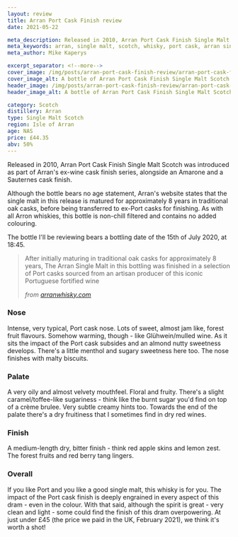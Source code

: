 ```yaml
---
layout: review
title: Arran Port Cask Finish review
date: 2021-05-22

meta_description: Released in 2010, Arran Port Cask Finish Single Malt Scotch was introduced as part of Arran's ex-wine cask finish series, alongside an Amarone and a Sauternes cask finish.
meta_keywords: arran, single malt, scotch, whisky, port cask, arran single malt scotch, port finish scotch, isle of arran
meta_author: Mike Kaperys

excerpt_separator: <!--more-->
cover_image: /img/posts/arran-port-cask-finish-review/arran-port-cask-finish-cover.jpg
cover_image_alt: A bottle of Arran Port Cask Finish Single Malt Scotch laid on a tiger print blanket
header_image: /img/posts/arran-port-cask-finish-review/arran-port-cask-finish-tall.jpg
header_image_alt: A bottle of Arran Port Cask Finish Single Malt Scotch standing on stone stairs

category: Scotch
distillery: Arran
type: Single Malt Scotch
region: Isle of Arran
age: NAS
price: £44.35
abv: 50%
---
```


Released in 2010, Arran Port Cask Finish Single Malt Scotch was introduced as part of Arran's ex-wine cask finish series, alongside an Amarone and a Sauternes cask finish.

<!--more-->

Although the bottle bears no age statement, Arran's website states that the single malt in this release is matured for approximately 8 years in traditional oak casks, before being transferred to ex-Port casks for finishing. As with all Arron whiskies, this bottle is non-chill filtered and contains no added colouring.

The bottle I'll be reviewing bears a bottling date of the 15th of July 2020, at 18:45.

> After initially maturing in traditional oak casks for approximately 8 years, The Arran Single Malt in this bottling was finished in a selection of Port casks sourced from an artisan producer of this iconic Portuguese fortified wine
>
> <cite>from [arranwhisky.com](https://www.arranwhisky.com/shop-whiskies/single-malts/13-arran-port-cask-finish)</cite>

### Nose

Intense, very typical, Port cask nose. Lots of sweet, almost jam like, forest fruit flavours. Somehow warming, though - like Glühwein/mulled wine. As it sits the impact of the Port cask subsides and an almond nutty sweetness develops. There's a little menthol and sugary sweetness here too. The nose finishes with malty biscuits.

### Palate

A very oily and almost velvety mouthfeel. Floral and fruity. There's a slight caramel/toffee-like sugariness - think like the burnt sugar you'd find on top of a crème brulee. Very subtle creamy hints too. Towards the end of the palate there's a dry fruitiness that I sometimes find in dry red wines.

### Finish

A medium-length dry, bitter finish - think red apple skins and lemon zest. The forest fruits and red berry tang lingers.

### Overall

If you like Port and you like a good single malt, this whisky is for you. The impact of the Port cask finish is deeply engrained in every aspect of this dram - even in the colour. With that said, although the spirit is great - very clean and light -  some could find the finish of this dram overpowering. At just under £45 (the price we paid in the UK, February 2021), we think it's worth a shot!
